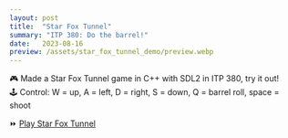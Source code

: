 ```yaml
---
layout: post
title:  "Star Fox Tunnel"
summary: "ITP 380: Do the barrel!"
date:   2023-08-16
preview: /assets/star_fox_tunnel_demo/preview.webp
---
```


🎮 Made a Star Fox Tunnel game in C++ with SDL2 in ITP 380, try it out!\
🕹️ Control: W = up, A = left, D = right, S = down, Q = barrel roll, space = shoot

⏩ [Play Star Fox Tunnel](/assets/star_fox_tunnel_demo/Lab07.html)